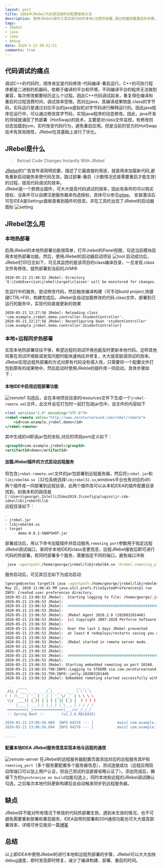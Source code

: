 ```yaml
---
layout: post
title: IDEA中JRebel代码调试插件的配置使用方法
description: 使用JRebel插件工具实现代码的本地/远程热部署,调过构建部署重启的步骤，可大大加快开发调试的效率
tags:
- JRebel
- java
- idea
- debug
date: 2020-5-22 09:52:51
comments: true
---
```


## 代码调试的痛点
调试C++的代码时，顺序肯定是代码修改-代码编译-重启运行。C++的可执行程序都是二进制的机器码，依赖于编译的平台和环境，不同编译平台的程序无法做到兼容，每次修改都要经历这么个过程。因此C++代码调试起来，重复得在编译和重启的过程浪费时间，调试效率受限。而对比java，其编译成果物是.class的字节码，实际运行是通过对应平台的java虚拟机对字节码进行解释运行的。因此java程序在运行中，可以通过修改其字节码，实现java程序的动态修改。因此，java开发的领域就涌现了热部署（HotSwap)的技术，主要是对class文件监控，有修改则动态加载到jvm，实时改变代码行为，避免重启应用。但是当前的官方的HotSwap技术有其局限性，JRebel在其基础上进行了优化。

## JRebel是什么
> Reload Code Changes Instantly With JRebel  
> 
[JRebel](https://www.jrebel.com/products/jrebel)的广告宣传语简明扼要，描述了它最直接的用途，就是用来加载新代码,避免重新启动服务来使代码生效，跳过部署-重启（少数情况还是需要重启才能生效）的过程，提高代码调试的效率。  
JRebel是一个款商业插件，可大大提高代码调试的效率，因此有条件的可以购买授权，没条件可以自建注册服务器来伪造授权，具体可以参见[gitee](https://gitee.com/gsls200808/JrebelLicenseServerforJava)。
安装激活后可在IDEA是Settings面板查看到插件的信息，并在工具栏出现了JRebel的启动器图标
![setting](/img/jrebel/setting.jpg)

## JRebel怎么用
### 本地热部署
启用JRebel的本地热部署功能很简单，打开Jrebel的Panel视图，勾选当前模块启用本地热部署功能。然后，使用JRebel的启动器启动项目
![tool](/img/jrebel/tool.jpg)
启动成功后，JRebel打印日志如下，可见其监控的是该项目的class编译目录，一旦发现.class文件有修改，就热部署到当前的JVM中
```
2020-05-21 21:48:52 JRebel: Directory 'E:\CodeExercise\jrebel\target\classes' will be monitored for changes.
```
在运行中的服务，尝试修改代码，然后触发编译构建（可手动build project,快捷键CTRL+F9)，构建完成后，JRebel会自动加载修改的代码.class文件，部署到已运行的服务中，实现代码直接更新的效果
```
2020-05-21 22:27:58 JRebel: Reloading class 'com.example.jrebel.demo.controller.StudentController'.
2020-05-21 22:27:58 JRebel: Reconfiguring bean 'studentController' [com.example.jrebel.demo.controller.StudentController]
```

### 本地+远程同步热部署
实现本地热部署往往不够，希望远程的测试环境也能及时更新本地代码，这样其他同事在测试环境联调发现问题时能快速响应并修复，大大提高联调测试的效率。  
JRebel实现远程热部署的方式对原有代码没有侵入性，只需要将一个配置文件打包到原有的成果物中，然后启动时使用JReble的插件库一同启动，具体步骤如下：
#### 本地IDE中启用远程部署功能
![remote1](/img/jrebel/remote1.jpg)
勾选后，会在本地项目目录的resources文件下生成一个`jrebel-remote.xml`文件，此文件会在打包时一起打包进jar包中，该文件的内容如下
```xml
<?xml version="1.0" encoding="UTF-8"?>
<rebel-remote xmlns="http://www.zeroturnaround.com/rebel/remote">
    <id>com.example.jrebel.demo</id>
</rebel-remote>
```
其中生成的id即该jar包的坐标,对应的项目pom定义如下：
```xml
<groupId>com.example.jrebel</groupId>
<artifactId>demo</artifactId>
```

#### 加载JRebel插件的方式启动远程服务
将包含`jrebel-remote.xml`文件的jar包部署到远程服务器，然后将`jrebel.jar`和`libjrebel64.so`（32位系统选择`libjrebel32.so`,windows平台也有对应的dll）两个插件库一同部署到远程目录，此两个插件库可以从本机IDEA的插件配置目录找到，如我本机的路径是`C:\Users\george\.IntelliJIdea2019.3\config\plugins\jr-ide-idea\lib\jrebel6\lib`  
远程目录如下：
```sh
.
- jrebel.jar
- libjrebel64.so
- target
    - demo-0.0.1-SNAPSHOT.jar
```

部署成功后，用以下命令加载插件并启动服务,`remoting_port`参数用于指定远程JRebel调试端口，来同步本地IDE的class变更信息，远程JRebel接收后即可进行代码的热部署。若同时部署多个服务，需要指定不同的端口，避免端口冲突
```sh
 java -agentpath:/home/george/jrebel/libjrebel64.so -Drebel.remoting_plugin=true -Drebel.remoting_port=10340 -jar /home/george/jrebel/target/demo-0.0.1-SNAPSHOT.jar

```

服务启动后，可见其日志如下为成功启动
```sh
[george@centos target]$ java -agentpath:/home/george/jrebel/libjrebel64.so -Drebel.remoting_plugin=true -Drebel.remoting_port=10340 -jar /home/george/jrebel/target/demo-0.0.1-SNAPSHOT.jar
May 21, 2020 11:06:45 PM java.util.prefs.FileSystemPreferences$1 run
INFO: Created user preferences directory.
2020-05-21 23:06:53 JRebel:  Starting logging to file: /home/george/.jrebel/jrebel.log
2020-05-21 23:06:53 JRebel:  
2020-05-21 23:06:53 JRebel:  #############################################################
2020-05-21 23:06:53 JRebel:  
2020-05-21 23:06:53 JRebel:  JRebel Agent 2020.2.0 (202003201446)
2020-05-21 23:06:53 JRebel:  (c) Copyright 2007-2020 Perforce Software, Inc.
2020-05-21 23:06:53 JRebel:  
2020-05-21 23:06:53 JRebel:  Over the last 1 days JRebel prevented
2020-05-21 23:06:53 JRebel:  at least 0 redeploys/restarts saving you about 0 hours.
2020-05-21 23:06:53 JRebel:  
2020-05-21 23:06:53 JRebel:  JRebel started in remote server mode.
2020-05-21 23:06:53 JRebel:  
2020-05-21 23:06:53 JRebel:  
2020-05-21 23:06:53 JRebel:  #############################################################
2020-05-21 23:06:53 JRebel:  
2020-05-21 23:06:53 JRebel: Starting embedded remoting on port 10340.
2020-05-21 23:06:53.798:INFO::Logging to STDERR via com.zeroturnaround.jrebel.bundled.org.mortbay.log.e
2020-05-21 23:06:53.799:INFO::jetty-202003201446
2020-05-21 23:06:53 JRebel: Embedded remoting started successfully with '0.0.0.0:10340'.

  .   ____          _            __ _ _
 /\\ / ___'_ __ _ _(_)_ __  __ _ \ \ \ \
( ( )\___ | '_ | '_| | '_ \/ _` | \ \ \ \
 \\/  ___)| |_)| | | | | || (_| |  ) ) ) )
  '  |____| .__|_| |_|_| |_\__, | / / / /
 =========|_|==============|___/=/_/_/_/
 :: Spring Boot ::        (v2.2.6.RELEASE)

2020-05-21 23:06:56.089  INFO 84378 --- [           main] com.example.jrebel.demo.DemoApplication  : Starting DemoApplication v0.0.1-SNAPSHOT on HikvisionOS with PID 84378 (/home/george/jrebel/target/demo-0.0.1-SNAPSHOT.jar started by george in /home/george/jrebel/target)
2020-05-21 23:06:56.094  INFO 84378 --- [           main] com.example.jrebel.demo.DemoApplication  : No active profile set, falling back to default profiles: default

.....
```

#### 配置本地IDEA JRebel服务信息实现本地与远程的通信

![remote-server](/img/jrebel/remote-server.jpg)
在JRebel的远程服务器配置页面添加对应的远程服务其IP和`remoting_port`（多个服务要配置多个服务器信息），测试连接成功（远程应用启动改端口可以加上用户认证，但自己测试的话直接省略认证了）。添加完成后，确保下方的`Synchronize on build`功能勾选上，同时本地和远程的JRebel调试确认勾选，之后每次本地代码更新构建后会自动触发同步到远程服务器。

## 缺点
JRebel并不能对所有情况下修改的代码热部署生效，遇到未生效的情况，也不可避免需要重新部署和重启服务，IDEA自带的部署和SSH通信功能也可大大提高部署效率，详情可参见我另一篇[博客](https://bread-whisper.now.sh/2020/05/21/ftp-and-ssh-used-in-idea/)
## 总结
以上即IDEA中使用JRebel的进行本地和远程热部署的步骤，JRebel可以大大加快debug速度，即时发现即时修复，减少了编译构建、部署、重启的时间。
